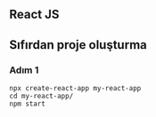 ## React JS
## Sıfırdan proje oluşturma 

### Adım 1
```
npx create-react-app my-react-app
cd my-react-app/
npm start 
```



